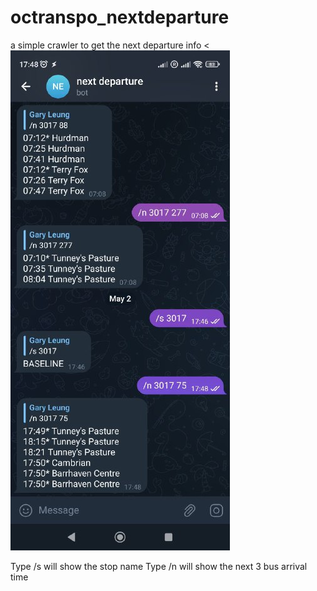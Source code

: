 # octranspo_nextdeparture
a simple crawler to get the next departure info
<<img src="https://raw.githubusercontent.com/garyleung0827/octranspo_nextdeparture/main/screenshot_of_using_the_bot.jpeg">

Type /s <stop number> will show the stop name
Type /n <stop number> <route number> will show the next 3 bus arrival time
